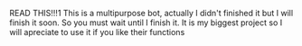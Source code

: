 READ THIS!!!1
This is a multipurpose bot, actually I didn't finished it but I will finish it soon.
So you must wait until I finish it.
It is my biggest project so I will apreciate to use it if you like their functions
